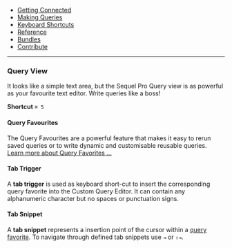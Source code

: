 -   [Getting Connected](get-started/)
-   [Making Queries](queries.html)
-   [Keyboard Shortcuts](shortcuts.html)
-   [Reference](reference/)
-   [Bundles](bundles/)
-   [Contribute](contribute/)

<hr>

### Query View

It looks like a simple text area, but the Sequel Pro Query view is as powerful as your favourite text editor. Write queries like a boss!

**Shortcut** `⌘ 5`

#### Query Favourites

The Query Favourites are a powerful feature that makes it easy to rerun saved queries or to write dynamic and customisable reusable queries. [Learn more about Query Favorites …](favorites.html)

#### Tab Trigger

A **tab trigger** is used as keyboard short-cut to insert the corresponding query favorite into the Custom Query Editor. It can contain any alphanumeric character but no spaces or punctuation signs.

#### Tab Snippet

A **tab snippet** represents a insertion point of the cursor within a [query favorite](favorites.html "Query View"). To navigate through defined tab snippets use `⇥` or `⇧⇥`.
